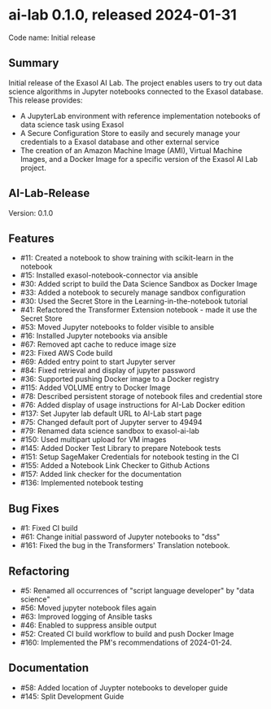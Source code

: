 # ai-lab 0.1.0, released 2024-01-31

Code name: Initial release

## Summary

Initial release of the Exasol AI Lab. The project enables users to try out data science algorithms 
in Jupyter notebooks connected to the Exasol database. This release provides: 
- A JupyterLab environment with reference implementation notebooks of data science task using Exasol
- A Secure Configuration Store to easily and securely manage your credentials to a Exasol database and other external service
- The creation of an Amazon Machine Image (AMI), Virtual Machine Images, and a Docker Image for a specific version 
of the Exasol AI Lab project.

## AI-Lab-Release

Version: 0.1.0

## Features

* #11: Created a notebook to show training with scikit-learn in the notebook
* #15: Installed exasol-notebook-connector via ansible
* #30: Added script to build the Data Science Sandbox as Docker Image
* #33: Added a notebook to securely manage sandbox configuration
* #30: Used the Secret Store in the Learning-in-the-notebook tutorial
* #41: Refactored the Transformer Extension notebook - made it use the Secret Store
* #53: Moved Jupyter notebooks to folder visible to ansible
* #16: Installed Jupyter notebooks via ansible
* #67: Removed apt cache to reduce image size
* #23: Fixed AWS Code build
* #69: Added entry point to start Jupyter server
* #84: Fixed retrieval and display of jupyter password
* #36: Supported pushing Docker image to a Docker registry
* #115: Added VOLUME entry to Docker Image
* #78: Described persistent storage of notebook files and credential store
* #76: Added display of usage instructions for AI-Lab Docker edition
* #137: Set Jupyter lab default URL to AI-Lab start page
* #75: Changed default port of Jupyter server to 49494
* #79: Renamed data science sandbox to exasol-ai-lab
* #150: Used multipart upload for VM images
* #145: Added Docker Test Library to prepare Notebook tests
* #151: Setup SageMaker Credentials for notebook testing in the CI
* #155: Added a Notebook Link Checker to Github Actions
* #157: Added link checker for the documentation
* #136: Implemented notebook testing

## Bug Fixes

* #1: Fixed CI build
* #61: Change initial password of Jupyter notebooks to "dss"
* #161: Fixed the bug in the Transformers' Translation notebook.

## Refactoring

* #5: Renamed all occurrences of "script language developer" by "data science"
* #56: Moved jupyter notebook files again
* #63: Improved logging of Ansible tasks
* #46: Enabled to suppress ansible output
* #52: Created CI build workflow to build and push Docker Image
* #160: Implemented the PM's recommendations of 2024-01-24.

## Documentation

* #58: Added location of Juypter notebooks to developer guide
* #145: Split Development Guide
